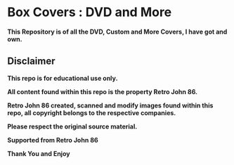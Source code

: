 # __**Box Covers**__ __**:**__ __**DVD and More**__

**This Repository is of all the DVD, Custom and More Covers, I have got and own.**


## __**Disclaimer**__

**This repo is for educational use only.**

**All content found within this repo is the property Retro John 86.**

**Retro John 86 created, scanned and modify images found within this repo, all copyright belongs to the respective companies.**

**Please respect the original source material.**

**Supported from Retro John 86**


__**Thank You and Enjoy**__